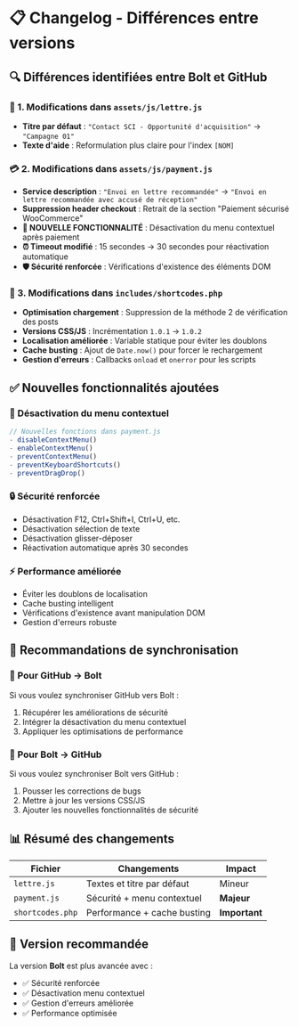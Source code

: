 # 📋 Changelog - Différences entre versions

## 🔍 **Différences identifiées entre Bolt et GitHub**

### **📝 1. Modifications dans `assets/js/lettre.js`**
- **Titre par défaut** : `"Contact SCI - Opportunité d'acquisition"` → `"Campagne 01"`
- **Texte d'aide** : Reformulation plus claire pour l'index `[NOM]`

### **💳 2. Modifications dans `assets/js/payment.js`**
- **Service description** : `"Envoi en lettre recommandée"` → `"Envoi en lettre recommandée avec accusé de réception"`
- **Suppression header checkout** : Retrait de la section "Paiement sécurisé WooCommerce"
- **🚫 NOUVELLE FONCTIONNALITÉ** : Désactivation du menu contextuel après paiement
- **⏰ Timeout modifié** : 15 secondes → 30 secondes pour réactivation automatique
- **🛡️ Sécurité renforcée** : Vérifications d'existence des éléments DOM

### **🔧 3. Modifications dans `includes/shortcodes.php`**
- **Optimisation chargement** : Suppression de la méthode 2 de vérification des posts
- **Versions CSS/JS** : Incrémentation `1.0.1` → `1.0.2`
- **Localisation améliorée** : Variable statique pour éviter les doublons
- **Cache busting** : Ajout de `Date.now()` pour forcer le rechargement
- **Gestion d'erreurs** : Callbacks `onload` et `onerror` pour les scripts

## ✅ **Nouvelles fonctionnalités ajoutées**

### **🚫 Désactivation du menu contextuel**
```javascript
// Nouvelles fonctions dans payment.js
- disableContextMenu()
- enableContextMenu()
- preventContextMenu()
- preventKeyboardShortcuts()
- preventDragDrop()
```

### **🔒 Sécurité renforcée**
- Désactivation F12, Ctrl+Shift+I, Ctrl+U, etc.
- Désactivation sélection de texte
- Désactivation glisser-déposer
- Réactivation automatique après 30 secondes

### **⚡ Performance améliorée**
- Éviter les doublons de localisation
- Cache busting intelligent
- Vérifications d'existence avant manipulation DOM
- Gestion d'erreurs robuste

## 🎯 **Recommandations de synchronisation**

### **🔄 Pour GitHub → Bolt**
Si vous voulez synchroniser GitHub vers Bolt :
1. Récupérer les améliorations de sécurité
2. Intégrer la désactivation du menu contextuel
3. Appliquer les optimisations de performance

### **🔄 Pour Bolt → GitHub**
Si vous voulez synchroniser Bolt vers GitHub :
1. Pousser les corrections de bugs
2. Mettre à jour les versions CSS/JS
3. Ajouter les nouvelles fonctionnalités de sécurité

## 📊 **Résumé des changements**

| Fichier | Changements | Impact |
|---------|-------------|---------|
| `lettre.js` | Textes et titre par défaut | Mineur |
| `payment.js` | Sécurité + menu contextuel | **Majeur** |
| `shortcodes.php` | Performance + cache busting | **Important** |

## 🚀 **Version recommandée**
La version **Bolt** est plus avancée avec :
- ✅ Sécurité renforcée
- ✅ Désactivation menu contextuel
- ✅ Gestion d'erreurs améliorée
- ✅ Performance optimisée